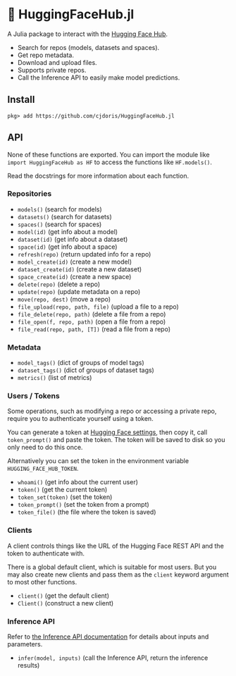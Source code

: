 # 🤗 HuggingFaceHub.jl

A Julia package to interact with the [Hugging Face Hub](https://huggingface.co/).

- Search for repos (models, datasets and spaces).
- Get repo metadata.
- Download and upload files.
- Supports private repos.
- Call the Inference API to easily make model predictions.

## Install

```
pkg> add https://github.com/cjdoris/HuggingFaceHub.jl
```

## API

None of these functions are exported. You can import the module like
`import HuggingFaceHub as HF` to access the functions like `HF.models()`.

Read the docstrings for more information about each function.

### Repositories

- `models()` (search for models)
- `datasets()` (search for datasets)
- `spaces()` (search for spaces)
- `model(id)` (get info about a model)
- `dataset(id)` (get info about a dataset)
- `space(id)` (get info about a space)
- `refresh(repo)` (return updated info for a repo)
- `model_create(id)` (create a new model)
- `dataset_create(id)` (create a new dataset)
- `space_create(id)` (create a new space)
- `delete(repo)` (delete a repo)
- `update(repo)` (update metadata on a repo)
- `move(repo, dest)` (move a repo)
- `file_upload(repo, path, file)` (upload a file to a repo)
- `file_delete(repo, path)` (delete a file from a repo)
- `file_open(f, repo, path)` (open a file from a repo)
- `file_read(repo, path, [T])` (read a file from a repo)

### Metadata

- `model_tags()` (dict of groups of model tags)
- `dataset_tags()` (dict of groups of dataset tags)
- `metrics()` (list of metrics)

### Users / Tokens

Some operations, such as modifying a repo or accessing a private repo, require you to
authenticate yourself using a token.

You can generate a token at [Hugging Face settings](https://huggingface.co/settings/tokens),
then copy it, call `token_prompt()` and paste the token. The token will be saved to disk so
you only need to do this once.

Alternatively you can set the token in the environment variable `HUGGING_FACE_HUB_TOKEN`.

- `whoami()` (get info about the current user)
- `token()` (get the current token)
- `token_set(token)` (set the token)
- `token_prompt()` (set the token from a prompt)
- `token_file()` (the file where the token is saved)

### Clients

A client controls things like the URL of the Hugging Face REST API and the token to
authenticate with.

There is a global default client, which is suitable for most users. But you may also create
new clients and pass them as the `client` keyword argument to most other functions.

- `client()` (get the default client)
- `Client()` (construct a new client)

### Inference API

Refer to [the Inference API documentation](https://huggingface.co/docs/api-inference/detailed_parameters)
for details about inputs and parameters.

- `infer(model, inputs)` (call the Inference API, return the inference results)
